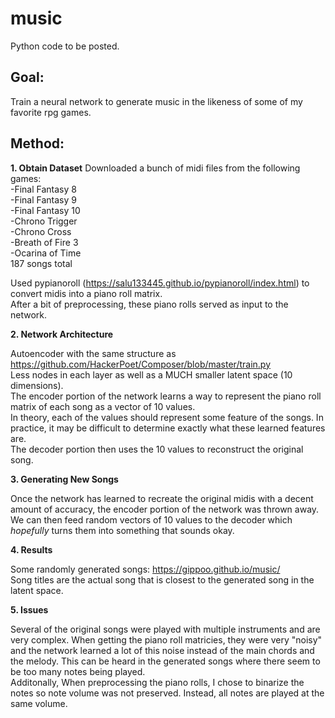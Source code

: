 # music

Python code to be posted.

## Goal:
Train a neural network to generate music in the likeness of some of my favorite rpg games.

## Method:
**1. Obtain Dataset**
Downloaded a bunch of midi files from the following games:</br>
-Final Fantasy 8</br>
-Final Fantasy 9</br>
-Final Fantasy 10</br>
-Chrono Trigger</br>
-Chrono Cross</br>
-Breath of Fire 3</br>
-Ocarina of Time</br>
187 songs total</br>

Used pypianoroll (https://salu133445.github.io/pypianoroll/index.html) to convert midis into a piano roll matrix.</br>
After a bit of preprocessing, these piano rolls served as input to the network.

**2. Network Architecture**

Autoencoder with the same structure as https://github.com/HackerPoet/Composer/blob/master/train.py</br>
Less nodes in each layer as well as a MUCH smaller latent space (10 dimensions).</br>
The encoder portion of the network learns a way to represent the piano roll matrix of each song as a vector of 10 values.</br>
In theory, each of the values should represent some feature of the songs. In practice, it may be difficult to determine exactly what these learned features are.</br>
The decoder portion then uses the 10 values to reconstruct the original song.


**3. Generating New Songs**

Once the network has learned to recreate the original midis with a decent amount of accuracy, the encoder portion of the network was thrown away. We can then feed random vectors of 10 values to the decoder which <i>hopefully</i> turns them into something that sounds okay.

**4. Results**

Some randomly generated songs: https://gippoo.github.io/music/</br>
Song titles are the actual song that is closest to the generated song in the latent space.

**5. Issues**

Several of the original songs were played with multiple instruments and are very complex. When getting the piano roll matricies, they were very "noisy" and the network learned a lot of this noise instead of the main chords and the melody. This can be heard in the generated songs where there seem to be too many notes being played.</br>
Additonally, When preprocessing the piano rolls, I chose to binarize the notes so note volume was not preserved. Instead, all notes are played at the same volume.
